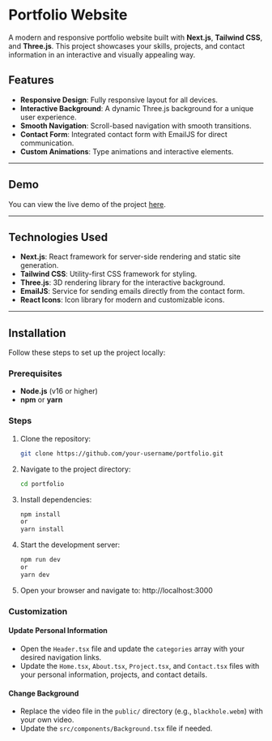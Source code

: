 # Portfolio Website

A modern and responsive portfolio website built with **Next.js**, **Tailwind CSS**, and **Three.js**. This project showcases your skills, projects, and contact information in an interactive and visually appealing way.

## Features

- **Responsive Design**: Fully responsive layout for all devices.
- **Interactive Background**: A dynamic Three.js background for a unique user experience.
- **Smooth Navigation**: Scroll-based navigation with smooth transitions.
- **Contact Form**: Integrated contact form with EmailJS for direct communication.
- **Custom Animations**: Type animations and interactive elements.

---

## Demo

You can view the live demo of the project [here](#).

---

## Technologies Used

- **Next.js**: React framework for server-side rendering and static site generation.
- **Tailwind CSS**: Utility-first CSS framework for styling.
- **Three.js**: 3D rendering library for the interactive background.
- **EmailJS**: Service for sending emails directly from the contact form.
- **React Icons**: Icon library for modern and customizable icons.

---

## Installation

Follow these steps to set up the project locally:

### Prerequisites

- **Node.js** (v16 or higher)
- **npm** or **yarn**

### Steps

1. Clone the repository:
    ```bash
    git clone https://github.com/your-username/portfolio.git
2. Navigate to the project directory:
    ```bash
    cd portfolio
3. Install dependencies:
    ```bash
    npm install
    or
    yarn install
4. Start the development server:
    ```bash
    npm run dev
    or
    yarn dev
5. Open your browser and navigate to:
    http://localhost:3000

### Customization

#### Update Personal Information
- Open the `Header.tsx` file and update the `categories` array with your desired navigation links.
- Update the `Home.tsx`, `About.tsx`, `Project.tsx`, and `Contact.tsx` files with your personal information, projects, and contact details.

#### Change Background
- Replace the video file in the `public/` directory (e.g., `blackhole.webm`) with your own video.
- Update the `src/components/Background.tsx` file if needed.
